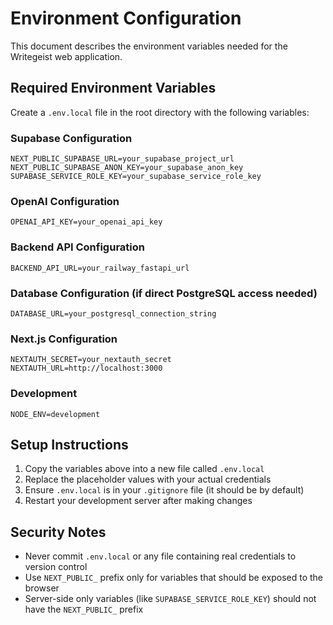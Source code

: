 # Environment Configuration

This document describes the environment variables needed for the Writegeist web application.

## Required Environment Variables

Create a `.env.local` file in the root directory with the following variables:

### Supabase Configuration
```
NEXT_PUBLIC_SUPABASE_URL=your_supabase_project_url
NEXT_PUBLIC_SUPABASE_ANON_KEY=your_supabase_anon_key
SUPABASE_SERVICE_ROLE_KEY=your_supabase_service_role_key
```

### OpenAI Configuration
```
OPENAI_API_KEY=your_openai_api_key
```

### Backend API Configuration
```
BACKEND_API_URL=your_railway_fastapi_url
```

### Database Configuration (if direct PostgreSQL access needed)
```
DATABASE_URL=your_postgresql_connection_string
```

### Next.js Configuration
```
NEXTAUTH_SECRET=your_nextauth_secret
NEXTAUTH_URL=http://localhost:3000
```

### Development
```
NODE_ENV=development
```

## Setup Instructions

1. Copy the variables above into a new file called `.env.local`
2. Replace the placeholder values with your actual credentials
3. Ensure `.env.local` is in your `.gitignore` file (it should be by default)
4. Restart your development server after making changes

## Security Notes

- Never commit `.env.local` or any file containing real credentials to version control
- Use `NEXT_PUBLIC_` prefix only for variables that should be exposed to the browser
- Server-side only variables (like `SUPABASE_SERVICE_ROLE_KEY`) should not have the `NEXT_PUBLIC_` prefix

